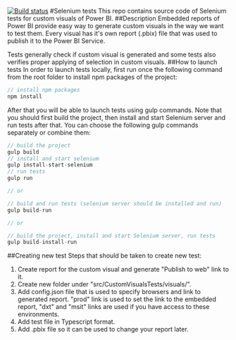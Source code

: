 [![Build status](https://ci.appveyor.com/api/projects/status/github/v-kazaki/SeleniumVisualTest?svg=true)](https://ci.appveyor.com/project/kamilzakiev/seleniumvisualtest)
#Selenium tests
This repo contains source code of Selenium tests for custom visuals of Power BI.
##Description
Embedded reports of Power BI provide easy way to generate custom visuals in the way we want to test them. Every visual has it's own report (.pbix) file that was used to publish it to the Power BI Service. 

Tests generally check if custom visual is generated and some tests also verifies proper applying of selection in custom visuals.
##How to launch tests
In order to launch tests locally, first run once the following command from the root folder to install npm packages of the project:
```javascript
// install npm packages
npm install
```
After that you will be able to launch tests using gulp commands. Note that you should first build the project, then install and start Selenium server and run tests after that. You can choose the following gulp commands separately or combine them:
```javascript
// build the project
gulp build
// install and start selenium
gulp install-start-selenium
// run tests
gulp run

// or

// build and run tests (selenium server should be installed and run)
gulp build-run

// or

// build the project, install and start Selenium server, run tests
gulp build-install-run
```
##Creating new test
Steps that should be taken to create new test:

1. Create report for the custom visual and generate "Publish to web" link to it.
2. Create new folder under "src/CustomVisualsTests/visuals/".
3. Add config.json file that is used to specify browsers and link to generated report. "prod" link is used to set the link to the embedded report, "dxt" and "msit" links are used if you have access to these environments.
4. Add test file in Typescript format.
5. Add .pbix file so it can be used to change your report later.
